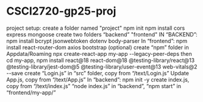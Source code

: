 # CSCI2720-gp25-proj

project setup:
create a folder named "project"
npm init
npm install cors express mongoose
create two folders “backend” "frontend"
IN “BACKEND”:
npm install bcrypt jsonwebtoken dotenv body-parser
In “frontend”:
npm install react-router-dom axios bootstrap
(optional) create “npm” folder in Appdata/Roaming
npx create-react-app my-app --legacy-peer-deps
then cd my-app, npm install react@18 react-dom@18 @testing-library/react@13 @testing-library/jest-dom@5 @testing-library/user-event@13 web-vitals@2 --save
create “Login.js” in “src” folder, copy from “/text/Login.js”
Update App.js, copy from “/text/App.js”
In “backend”:
npm init -y
create index.js, copy from “/text/index.js”
“node index.js” in “backend”, “npm start” in “frontend/my-app/”

